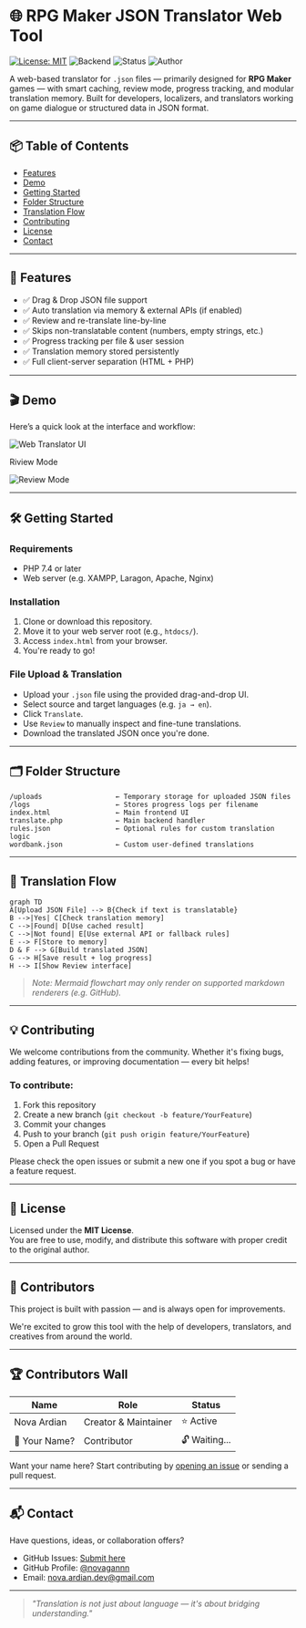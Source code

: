 # 🌐 RPG Maker JSON Translator Web Tool

[![License: MIT](https://img.shields.io/badge/License-MIT-yellow.svg)](https://opensource.org/licenses/MIT)
![Backend](https://img.shields.io/badge/Backend-PHP-blue)
![Status](https://img.shields.io/badge/status-active-brightgreen)
![Author](https://img.shields.io/badge/made%20by-Nova%20Ardian-orange)

A web-based translator for `.json` files — primarily designed for **RPG Maker** games — with smart caching, review mode, progress tracking, and modular translation memory. Built for developers, localizers, and translators working on game dialogue or structured data in JSON format.

---

## 📦 Table of Contents

- [Features](#-features)
- [Demo](#-demo)
- [Getting Started](#-getting-started)
- [Folder Structure](#-folder-structure)
- [Translation Flow](#-translation-flow)
- [Contributing](#-contributing)
- [License](#-license)
- [Contact](#-contact)

---

## 🚀 Features

- ✅ Drag & Drop JSON file support
- ✅ Auto translation via memory & external APIs (if enabled)
- ✅ Review and re-translate line-by-line
- ✅ Skips non-translatable content (numbers, empty strings, etc.)
- ✅ Progress tracking per file & user session
- ✅ Translation memory stored persistently
- ✅ Full client-server separation (HTML + PHP)

---

## 🎬 Demo

Here’s a quick look at the interface and workflow:

![Web Translator UI](assets/screenshot1.png)

Riview Mode

![Review Mode](assets/screenshot2.png)

---

## 🛠️ Getting Started

### Requirements

- PHP 7.4 or later
- Web server (e.g. XAMPP, Laragon, Apache, Nginx)

### Installation

1. Clone or download this repository.
2. Move it to your web server root (e.g., `htdocs/`).
3. Access `index.html` from your browser.
4. You're ready to go!

### File Upload & Translation

- Upload your `.json` file using the provided drag-and-drop UI.
- Select source and target languages (e.g. `ja → en`).
- Click `Translate`.
- Use `Review` to manually inspect and fine-tune translations.
- Download the translated JSON once you're done.

---

## 🗂️ Folder Structure

```
/uploads                  ← Temporary storage for uploaded JSON files
/logs                     ← Stores progress logs per filename
index.html                ← Main frontend UI
translate.php             ← Main backend handler
rules.json                ← Optional rules for custom translation logic
wordbank.json             ← Custom user-defined translations
```

---

## 🔄 Translation Flow

```mermaid
graph TD
A[Upload JSON File] --> B{Check if text is translatable}
B -->|Yes| C[Check translation memory]
C -->|Found| D[Use cached result]
C -->|Not found| E[Use external API or fallback rules]
E --> F[Store to memory]
D & F --> G[Build translated JSON]
G --> H[Save result + log progress]
H --> I[Show Review interface]
```

> *Note: Mermaid flowchart may only render on supported markdown renderers (e.g. GitHub).*

---

## 💡 Contributing

We welcome contributions from the community. Whether it's fixing bugs, adding features, or improving documentation — every bit helps!

### To contribute:

1. Fork this repository
2. Create a new branch (`git checkout -b feature/YourFeature`)
3. Commit your changes
4. Push to your branch (`git push origin feature/YourFeature`)
5. Open a Pull Request

Please check the open issues or submit a new one if you spot a bug or have a feature request.

---

## 📄 License

Licensed under the **MIT License**.  
You are free to use, modify, and distribute this software with proper credit to the original author.

---

## 🙌 Contributors

This project is built with passion — and is always open for improvements.

We're excited to grow this tool with the help of developers, translators, and creatives from around the world.


---

## 🏆 Contributors Wall

| Name         | Role                   | Status     |
|--------------|------------------------|------------|
| Nova Ardian  | Creator & Maintainer   | ⭐ Active   |
| 🤔 Your Name? | Contributor             | 🔓 Waiting... |

Want your name here? Start contributing by [opening an issue](https://github.com/novagannn/rpgm-translation-tool/issues) or sending a pull request.

---

## 📬 Contact

Have questions, ideas, or collaboration offers?

- GitHub Issues: [Submit here](https://github.com/novagannn/rpgm-translation-tool/issues)
- GitHub Profile: [@novagannn](https://github.com/novagannn)
- Email: [nova.ardian.dev@gmail.com](mailto:you@example.com)

---

> _"Translation is not just about language — it's about bridging understanding."_
